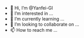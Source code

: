 - 👋 Hi, I’m @Yanfei-GI
- 👀 I’m interested in ...
- 🌱 I’m currently learning ...
- 💞️ I’m looking to collaborate on ...
- 📫 How to reach me ...


